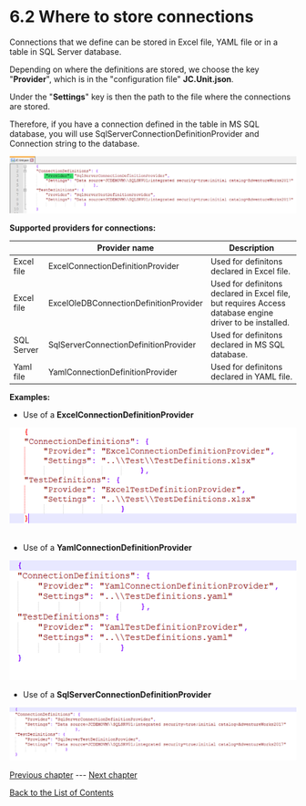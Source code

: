# 6.2 Where to store connections

Connections that we define can be stored in Excel file, YAML file or in
a table in SQL Server database.

Depending on where the definitions are stored, we choose the key
\"**Provider**\", which is in the \"configuration file\" **JC.Unit.json**.

Under the \"**Settings**\" key is then the path to the file where the connections are stored.

Therefore, if you have a connection defined in the table in MS SQL database, you will use SqlServerConnectionDefinitionProvider and Connection string to the database.

![JC.Unit json](Images/media/image28.png)

**Supported providers for connections:**

  |             |**Provider name**                        |**Description**|
  |------------ |---------------------------------------- |--------------------------------------------------------------------------------------------------------|
  |Excel file   |ExcelConnectionDefinitionProvider        |Used for definitons declared in Excel file.|
  |Excel file   |ExcelOleDBConnectionDefinitionProvider   |Used for definitons declared in Excel file, but requires Access database engine driver to be installed.|
  |SQL Server   |SqlServerConnectionDefinitionProvider    |Used for definitons declared in MS SQL database.|
  |Yaml file    |YamlConnectionDefinitionProvider         |Used for definitons declared in YAML file.|

**Examples:**

-   Use of a **ExcelConnectionDefinitionProvider**

![ExcelConnectionDefinitionProvider](Images/media/image29.png)
 
-   Use of a **YamlConnectionDefinitionProvider**

![YamlConnectionDefinitionProvider](Images/media/image30.png)

-   Use of a **SqlServerConnectionDefinitionProvider**

![SqlServerConnectionDefinitionProvider](Images/media/image31.png)

[Previous chapter](6.1-Various-Connection-types.md) --- [Next chapter](7.0-How-to-define-a-Test-Definitions.md)

[Back to the List of Contents](0-0-list-of-contents)  